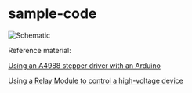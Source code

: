 # sample-code

![Schematic](https://github.com/hpulch/PiChess/assets/8972875/487ec52e-212f-498e-89a4-7a90b27fe8d9)


Reference material:

[Using an A4988 stepper driver with an Arduino](https://www.youtube.com/watch?v=5CmjB4WF5XA&t=499s&ab_channel=HowToMechatronics)

[Using a Relay Module to control a high-voltage device](https://www.youtube.com/watch?v=LLFQ8sBWc80&ab_channel=HowToMechatronics)
